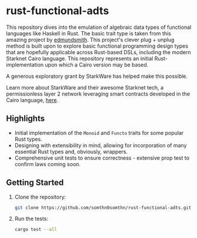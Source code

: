 # rust-functional-adts

This repository dives into the emulation of algebraic data types of functional languages like Haskell in Rust. The basic trait type is taken from this amazing project by [edmundsmith](https://gist.github.com/edmundsmith/855fcf0cb35dd467c29a9350481f0ecf). This project's clever plug + unplug method is built upon to explore basic functional programming design types that are hopefully applicable across Rust-based DSLs, including the modern Starknet Cairo language. This repository represents an initial Rust-implementation upon which a Cairo version may be based.

A generous exploratory grant by StarkWare has helped make this possible.

Learn more about StarkWare and their awesome Starknet tech, a permissionless layer 2 network leveraging smart contracts developed in the Cairo language, [here](https://starkware.co/).

## Highlights

- Initial implementation of the `Monoid` and `Functo` traits for some popular Rust types.
- Designing with extensibility in mind, allowing for incorporation of many essential Rust types and, obviously, wrappers.
- Comprehensive unit tests to ensure correctness - extensive prop test to confirm laws coming soon.

## Getting Started

1. Clone the repository:
   ```bash
   git clone https://github.com/somthn0somthn/rust-functional-adts.git

2. Run the tests:
   ```bash
   cargo test --all

